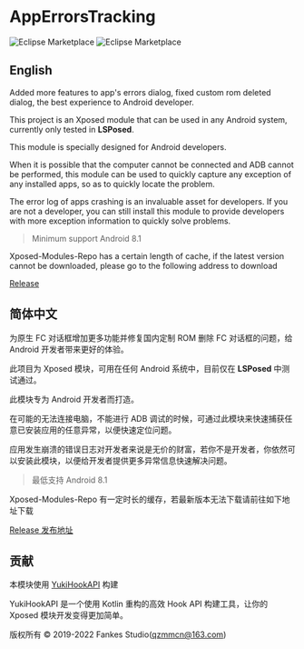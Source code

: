 # AppErrorsTracking

![Eclipse Marketplace](https://img.shields.io/badge/license-AGPL3.0-blue)
![Eclipse Marketplace](https://img.shields.io/badge/version-v1.1-green)

## English

Added more features to app's errors dialog, fixed custom rom deleted dialog, the best experience to Android developer.

This project is an Xposed module that can be used in any Android system, currently only tested in **LSPosed**.

This module is specially designed for Android developers.

When it is possible that the computer cannot be connected and ADB cannot be performed, this module can be used to quickly capture any exception
of any installed apps, so as to quickly locate the problem.

The error log of apps crashing is an invaluable asset for developers. If you are not a developer, you can still install this module to provide
developers with more exception information to quickly solve problems.

> Minimum support Android 8.1

Xposed-Modules-Repo has a certain length of cache, if the latest version cannot be downloaded, please go to the following address to download

[Release](https://github.com/KitsunePie/AppErrorsTracking/releases)

## 简体中文

为原生 FC 对话框增加更多功能并修复国内定制 ROM 删除 FC 对话框的问题，给 Android 开发者带来更好的体验。

此项目为 Xposed 模块，可用在任何 Android 系统中，目前仅在 **LSPosed** 中测试通过。

此模块专为 Android 开发者而打造。

在可能的无法连接电脑，不能进行 ADB 调试的时候，可通过此模块来快速捕获任意已安装应用的任意异常，以便快速定位问题。

应用发生崩溃的错误日志对开发者来说是无价的财富，若你不是开发者，你依然可以安装此模块，以便给开发者提供更多异常信息快速解决问题。

> 最低支持 Android 8.1

Xposed-Modules-Repo 有一定时长的缓存，若最新版本无法下载请前往如下地址下载

[Release 发布地址](https://github.com/KitsunePie/AppErrorsTracking/releases)

## 贡献

本模块使用 [YukiHookAPI](https://github.com/fankes/YukiHookAPI) 构建

YukiHookAPI 是一个使用 Kotlin 重构的高效 Hook API 构建工具，让你的 Xposed 模块开发变得更加简单。

版权所有 © 2019-2022 Fankes Studio(qzmmcn@163.com)
